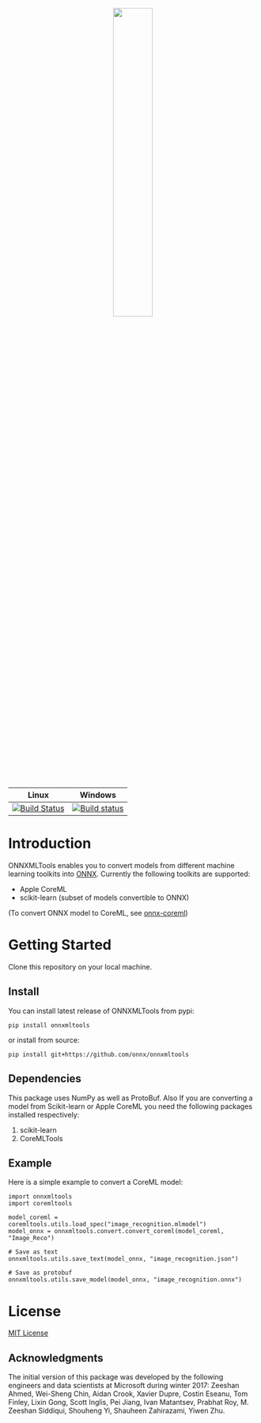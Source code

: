 
<p align="center"><img width="40%" src="docs/ONNXMLTools_logo_main.png" /></p>

| Linux | Windows |
|-------|---------|
| [![Build Status](https://travis-ci.org/onnx/onnxmltools.svg?branch=master)](https://travis-ci.org/onnx/onnxmltools) | [![Build status](https://ci.appveyor.com/api/projects/status/d1xav3amubypje4n?svg=true)](https://ci.appveyor.com/project/xadupre/onnxmltools) |


# Introduction 
ONNXMLTools enables you to convert models from different machine learning toolkits into [ONNX](https://onnx.ai). Currently the following toolkits are supported:
* Apple CoreML
* scikit-learn (subset of models convertible to ONNX)

(To convert ONNX model to CoreML, see [onnx-coreml](https://github.com/onnx/onnx-coreml))

# Getting Started
Clone this repository on your local machine.

## Install
You can install latest release of ONNXMLTools from pypi:
```
pip install onnxmltools
```
or install from source:
```
pip install git+https://github.com/onnx/onnxmltools
```

## Dependencies
This package uses NumPy as well as ProtoBuf. Also If you are converting a model from Scikit-learn or Apple CoreML you need the following packages installed respectively:
1. scikit-learn
2. CoreMLTools

## Example
Here is a simple example to convert a CoreML model:
```
import onnxmltools
import coremltools

model_coreml = coremltools.utils.load_spec("image_recognition.mlmodel")
model_onnx = onnxmltools.convert.convert_coreml(model_coreml, "Image_Reco")

# Save as text
onnxmltools.utils.save_text(model_onnx, "image_recognition.json")

# Save as protobuf
onnxmltools.utils.save_model(model_onnx, "image_recognition.onnx")
```


# License
[MIT License](LICENSE)

## Acknowledgments
The initial version of this package was developed by the following engineers and data scientists at Microsoft during winter 2017: Zeeshan Ahmed, Wei-Sheng Chin, Aidan Crook, Xavier Dupre, Costin Eseanu, Tom Finley, Lixin Gong, Scott Inglis, Pei Jiang, Ivan Matantsev, Prabhat Roy, M. Zeeshan Siddiqui, Shouheng Yi, Shauheen Zahirazami, Yiwen Zhu.
